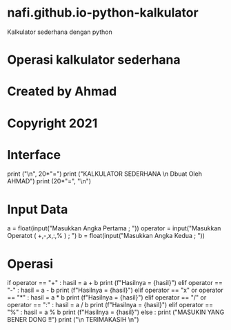# nafi.github.io-python-kalkulator
Kalkulator sederhana dengan python
# Operasi kalkulator sederhana

# Created by Ahmad
# Copyright 2021



# Interface
print ("\n", 20*"=")
print ("KALKULATOR SEDERHANA \n Dbuat Oleh AHMAD")
print (20*"=", "\n")

# Input Data 
a = float(input("Masukkan Angka Pertama ; "))
operator = input("Masukkan Operatot ( +,-,x,:,% ) ; ")
b = float(input("Masukkan Angka Kedua ; "))

# Operasi
if operator == "+" :
    hasil = a + b
    print (f"Hasilnya = {hasil}")
elif operator == "-" :
    hasil = a - b
    print (f"Hasilnya = {hasil}")
elif operator == "x" or operator == "*" :
    hasil = a * b
    print (f"Hasilnya = {hasil}")
elif operator == "/" or operator == ":" :
    hasil = a / b
    print (f"Hasilnya = {hasil}")
elif operator == "%" :
    hasil = a % b
    print (f"Hasilnya = {hasil}")
else :
    print ("MASUKIN YANG BENER DONG !!")
print ("\n TERIMAKASIH \n")
